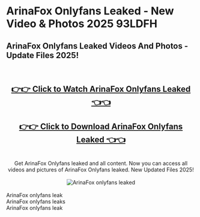 # ArinaFox Onlyfans Leaked - New Video & Photos 2025 93LDFH

<h2>ArinaFox Onlyfans Leaked Videos And Photos - Update Files 2025!</h2>
<br>
<div align="center">
<h2><a href="https://ulove.online/aps_387" rel="nofollow">👉👉 Click to Watch ArinaFox Onlyfans Leaked 👈👈</a></h2>
<h2><a href="https://ulove.online/aps_387" rel="nofollow">👉👉 Click to Download ArinaFox Onlyfans Leaked 👈👈</a></h2>
<br>
Get ArinaFox Onlyfans leaked and all content. Now you can access all videos and pictures of ArinaFox Onlyfans leaked. New Updated Files 2025!
<br>
<br>
<a href="https://ulove.online/aps_387" rel="nofollow" data-target="animated-image.originalLink"><img src="https://i.imgur.com/dJHk4Zq.gif)" alt="ArinaFox onlyfans leaked" style="max-width: 100%; display: inline-block;" data-target="animated-image.originalImage"></a>
</div>
<br>
ArinaFox onlyfans leak<br>
ArinaFox onlyfans leaks<br>
ArinaFox onlyfans leak